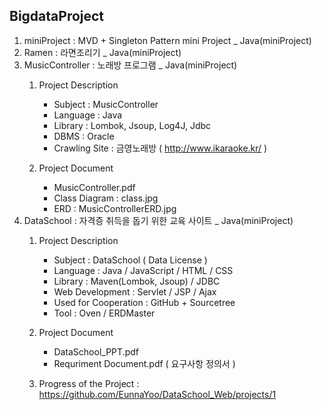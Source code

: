 ## BigdataProject
1. miniProject : MVD + Singleton Pattern mini Project _ Java(miniProject)  
2. Ramen : 라면조리기 _ Java(miniProject)  
3. MusicController : 노래방 프로그램 _ Java(miniProject)  
   1) Project Description      
      - Subject : MusicController  
      - Language : Java  
      - Library : Lombok, Jsoup, Log4J, Jdbc  
      - DBMS : Oracle  
      - Crawling Site : 금영노래방 ( http://www.ikaraoke.kr/ )  
  
   2) Project Document     
      - MusicController.pdf  
      - Class Diagram : class.jpg  
      - ERD : MusicControllerERD.jpg  
4. DataSchool : 자격증 취득을 돕기 위한 교육 사이트 _ Java(miniProject)  
   1) Project Description  
       - Subject : DataSchool ( Data License )  
       - Language : Java / JavaScript / HTML / CSS  
       - Library : Maven(Lombok, Jsoup) / JDBC  
       - Web Development : Servlet / JSP / Ajax
       - Used for Cooperation : GitHub + Sourcetree  
       - Tool : Oven / ERDMaster  
          
   2) Project Document  
       - DataSchool_PPT.pdf  
       - Requriment Document.pdf ( 요구사항 정의서 )
         
   3) Progress of the Project : https://github.com/EunnaYoo/DataSchool_Web/projects/1

